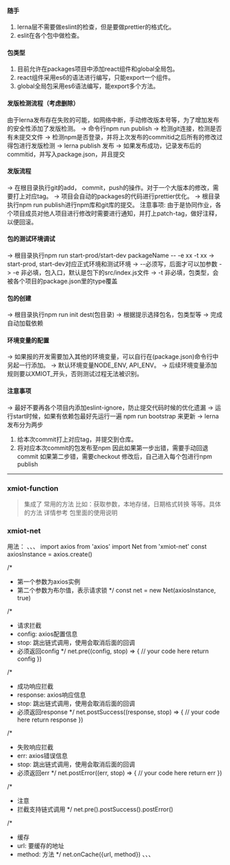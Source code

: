 #### 随手
1. lerna层不需要做eslint的检查，但是要做prettier的格式化。
2. eslit在各个包中做检查。

#### 包类型
1. 目前允许在packages项目中添加react组件和global全局包。
2. react组件采用es6的语法进行编写，只能export一个组件。
3. global全局包采用es6语法编写，能export多个方法。

#### 发版检测流程（考虑删除）
由于lerna发布存在失败的可能，如网络中断，手动修改版本号等，为了增加发布的安全性添加了发版检测。
-> 命令行npm run publish
-> 检测git连接，检测是否有未提交文件
-> 检测npm是否登录，并将上次发布的commitid之后所有的修改过得包进行发版检测
-> lerna publish 发布
-> 如果发布成功，记录发布后的commitid，并写入package.json，并且提交

#### 发版流程
-> 在根目录执行git的add， commit，push的操作。对于一个大版本的修改，需要打上对应tag。
-> 项目会自动的packages的代码进行prettier优化。
-> 根目录执行npm run publish进行npm库和git库的提交。
注意事项: 由于是协同作业，各个项目成员对他人项目进行修改时需要进行通知，并打上patch-tag，做好注释，以便回滚。

#### 包的测试环境调试
-> 根目录执行npm run start-prod/start-dev packageName -- -e xx -t xx
-> start-prod, start-dev对应正式环境和测试环境
-> --必须写，后面才可以加参数
-> -e 非必填，包入口，默认是包下的src/index.js文件
-> -t 非必填，包类型，会被各个项目的package.json里的type覆盖 

#### 包的创建
-> 根目录执行npm run init dest(包目录)
-> 根据提示选择包名，包类型等
-> 完成自动加载依赖

#### 环境变量的配置
-> 如果报的开发需要加入其他的环境变量，可以自行在(package.json)命令行中另起一行添加。
-> 默认环境变量NODE_ENV, API_ENV。
-> 后续环境变量添加规则要以XMIOT_开头，否则测试过程无法被识别。

#### 注意事项
-> 最好不要再各个项目内添加eslint-ignore，防止提交代码时候的优化遗漏
-> 运行start时候，如果有依赖包最好先运行一遍 npm run bootstrap 来更新
-> lerna发布分为两步
  1. 给本次commit打上对应tag，并提交到仓库。
  2. 将对应本次commit的包发布至npm
  因此如果第一步出错，需要手动回退commit
  如果第二步错，需要checkout 修改后，自己进入每个包进行npm publish

---
### xmiot-function 
> 集成了 常用的方法 比如：获取参数，本地存储，日期格式转换 等等。具体的方法 详情参考 包里面的使用说明

### xmiot-net
用法：
、、、
  import axios from 'axios'
  import Net from 'xmiot-net'
  const axiosInstance = axios.create()

  /*
   * 第一个参数为axios实例
   * 第二个参数为布尔值，表示请求锁
   */
  const net = new Net(axiosInstance, true)

  /*
   * 请求拦截
   * config: axios配置信息
   * stop: 跳出链式调用，使用会取消后面的回调
   * 必须返回config
   */ 
  net.pre((config, stop) => {
    // your code here
    return config
  })

  /*
   * 成功响应拦截
   * response: axios响应信息
   * stop: 跳出链式调用，使用会取消后面的回调
   * 必须返回response
   */ 
  net.postSuccess((response, stop) => {
    // your code here
    return response
  })

  /*
   * 失败响应拦截
   * err: axios错误信息
   * stop: 跳出链式调用，使用会取消后面的回调
   * 必须返回err
   */ 
  net.postError((err, stop) => {
    // your code here
    return err
  })

  /*
   * 注意
   * 拦截支持链式调用
   */
  net.pre().postSuccess().postError()

  /*
   * 缓存
   * url: 要缓存的地址
   * method: 方法
   */
  net.onCache({url, method})
、、、
